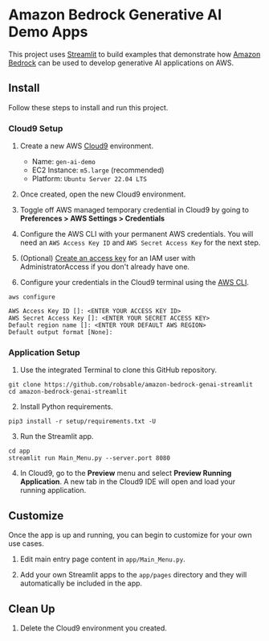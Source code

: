 # Amazon Bedrock Generative AI Demo Apps

This project uses [Streamlit](https://streamlit.io/) to build examples that demonstrate how [Amazon Bedrock](https://aws.amazon.com/bedrock/) can be used to develop generative AI applications on AWS.

## Install 

Follow these steps to install and run this project. 


### Cloud9 Setup

1. Create a new AWS [Cloud9](https://console.aws.amazon.com/cloud9control/home#/create) environment.

   - Name: ```gen-ai-demo```
   - EC2 Instance: ```m5.large``` (recommended)
   - Platform: ```Ubuntu Server 22.04 LTS```

1. Once created, open the new Cloud9 environment.

1. Toggle off AWS managed temporary credential in Cloud9 by going to **Preferences > AWS Settings > Credentials**

1. Configure the AWS CLI with your permanent AWS credentials. You will need an ```AWS Access Key ID``` and ```AWS Secret Access Key``` for the next step.

1. (Optional) [Create an access key](https://docs.aws.amazon.com/cli/latest/userguide/cli-services-iam-create-creds.html) for an IAM user with AdministratorAccess  if you don't already have one.

1. Configure your credentials in the Cloud9 terminal using the [AWS CLI](https://docs.aws.amazon.com/cli/latest/reference/configure/).

```
aws configure

AWS Access Key ID []: <ENTER YOUR ACCESS KEY ID>
AWS Secret Access Key []: <ENTER YOUR SECRET ACCESS KEY>
Default region name []: <ENTER YOUR DEFAULT AWS REGION>
Default output format [None]: 
```

### Application Setup

1. Use the integrated Terminal to clone this GitHub repository.

```
git clone https://github.com/robsable/amazon-bedrock-genai-streamlit
cd amazon-bedrock-genai-streamlit
```

2. Install Python requirements.

```
pip3 install -r setup/requirements.txt -U
```

3. Run the Streamlit app.

```
cd app
streamlit run Main_Menu.py --server.port 8080
```
4. In Cloud9, go to the **Preview** menu and select **Preview Running Application**. A new tab in the Cloud9 IDE will open and load your running application.

## Customize

Once the app is up and running, you can begin to customize for your own use cases.

1. Edit main entry page content in ```app/Main_Menu.py```.

1. Add your own Streamlit apps to the ```app/pages``` directory and they will automatically be included in the app.

## Clean Up

1. Delete the Cloud9 environment you created.

